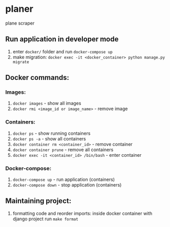 # planer
plane scraper

## Run application in developer mode
1. enter `docker/` folder and run `docker-compose up`
1. make migration: `docker exec -it <docker_container> python manage.py migrate`

## Docker commands:
### Images:
1. `docker images` - show all images
1. `docker rmi <image_id or image_name>` - remove image

### Containers:
1. `docker ps` - show running containers
1. `docker ps -a` - show all containers
1. `docker container rm <container_id>` - remove container
1. `docker container prune` - remove all containers
1. `docker exec -it <container_id> /bin/bash` - enter container

### Docker-compose:
1. `docker-compose up` - run application (containers)
1. `docker-compose down` - stop application (containers)

## Maintaining project:
1. formatting code and reorder imports: inside docker container with django project run `make format`